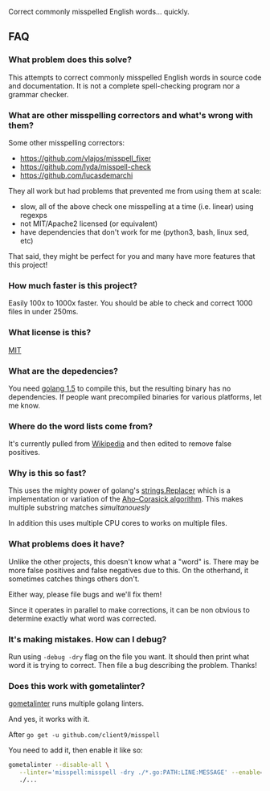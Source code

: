 Correct commonly misspelled English words... quickly.

## FAQ

### What problem does this solve?

This attempts to correct commonly misspelled English words in source
code and documentation.  It is not a complete spell-checking program
nor a grammar checker.

### What are other misspelling correctors and what's wrong with them?

Some other misspelling correctors:

* https://github.com/vlajos/misspell_fixer
* https://github.com/lyda/misspell-check
* https://github.com/lucasdemarchi

They all work but had problems that prevented me from using them at scale:

* slow, all of the above check one misspelling at a time (i.e. linear) using regexps
* not MIT/Apache2 licensed (or equivalent)
* have dependencies that don't work for me (python3, bash, linux sed, etc)

That said, they might be perfect for you and many have more features
that this project!

### How much faster is this project?

Easily 100x to 1000x faster.  You should be able to check and correct
1000 files in under 250ms.

### What license is this?

[MIT](https://github.com/client9/misspell/blob/master/LICENSE)

### What are the depedencies?

You need [golang 1.5](https://golang.org/) to compile this, but the resulting binary has no
dependencies.  If people want precompiled binaries for various
platforms, let me know.

### Where do the word lists come from?

It's currently pulled from
[Wikipedia](https://en.wikipedia.org/wiki/Wikipedia:Lists_of_common_misspellings/For_machines)
and then edited to remove false positives.

### Why is this so fast?

This uses the mighty power of golang's
[strings.Replacer](https://golang.org/pkg/strings/#Replacer) which is
a implementation or variation of the
[Aho–Corasick algorithm](https://en.wikipedia.org/wiki/Aho–Corasick_algorithm).
This makes multiple substring matches *simultanouesly*

In addition this uses multiple CPU cores to works on multiple files.

### What problems does it have?

Unlike the other projects, this doesn't know what a "word" is.  There
may be more false positives and false negatives due to this.  On the
otherhand, it sometimes catches things others don't.

Either way, please file bugs and we'll fix them!

Since it operates in parallel to make corrections, it can be non
obvious to determine exactly what word was corrected.

### It's making mistakes.  How can I debug?

Run using `-debug -dry` flag on the file you want.  It should then
print what word it is trying to correct.  Then file a bug describing
the problem.  Thanks!

### Does this work with gometalinter?

[gometalinter](https://github.com/alecthomas/gometalinter) runs multiple golang linters.

And yes, it works with it.

After `go get -u github.com/client9/misspell`

You need to add it, then enable it like so:

```bash
gometalinter --disable-all \
   --linter='misspell:misspell -dry ./*.go:PATH:LINE:MESSAGE' --enable=misspell \
   ./...
```
